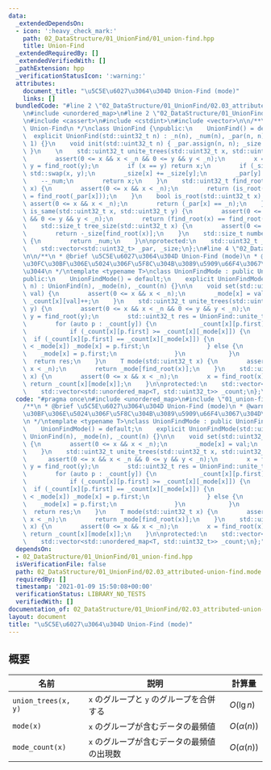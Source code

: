 ```yaml
---
data:
  _extendedDependsOn:
  - icon: ':heavy_check_mark:'
    path: 02_DataStructure/01_UnionFind/01_union-find.hpp
    title: Union-Find
  _extendedRequiredBy: []
  _extendedVerifiedWith: []
  _pathExtension: hpp
  _verificationStatusIcon: ':warning:'
  attributes:
    document_title: "\u5C5E\u6027\u3064\u304D Union-Find (mode)"
    links: []
  bundledCode: "#line 2 \"02_DataStructure/01_UnionFind/02.03_attributed-union-find.mode.hpp\"\
    \n#include <unordered_map>\n#line 2 \"02_DataStructure/01_UnionFind/01_union-find.hpp\"\
    \n#include <cassert>\n#include <cstdint>\n#include <vector>\n\n/**\n * @brief\
    \ Union-Find\n */\nclass UnionFind {\npublic:\n    UnionFind() = default;\n  \
    \  explicit UnionFind(std::uint32_t n) : _n(n), _num(n), _par(n, n), _size(n,\
    \ 1) {}\n    void init(std::uint32_t n) { _par.assign(n, n); _size.assign(n, 1);\
    \ }\n    \n    std::uint32_t unite_trees(std::uint32_t x, std::uint32_t y) {\n\
    \        assert(0 <= x && x < _n && 0 <= y && y < _n);\n        x = find_root(x);\
    \ y = find_root(y);\n        if (x == y) return x;\n        if (_size[x] < _size[y])\
    \ std::swap(x, y);\n        _size[x] += _size[y];\n        _par[y] = x;\n    \
    \    --_num;\n        return x;\n    }\n    std::uint32_t find_root(std::uint32_t\
    \ x) {\n        assert(0 <= x && x < _n);\n        return (is_root(x) ? x : _par[x]\
    \ = find_root(_par[x]));\n    }\n    bool is_root(std::uint32_t x) {\n       \
    \ assert(0 <= x && x < _n);\n        return (_par[x] == _n);\n    }\n    bool\
    \ is_same(std::uint32_t x, std::uint32_t y) {\n        assert(0 <= x && x < _n\
    \ && 0 <= y && y < _n);\n        return (find_root(x) == find_root(y));\n    }\n\
    \    std::size_t tree_size(std::uint32_t x) {\n        assert(0 <= x && x < _n);\n\
    \        return -_size[find_root(x)];\n    }\n    std::size_t number_of_trees()\
    \ {\n        return _num;\n    }\n\nprotected:\n    std::uint32_t _n, _num;\n\
    \    std::vector<std::uint32_t> _par, _size;\n};\n#line 4 \"02_DataStructure/01_UnionFind/02.03_attributed-union-find.mode.hpp\"\
    \n\n/**\n * @brief \u5C5E\u6027\u3064\u304D Union-Find (mode)\n * @warning \u30C7\
    \u30FC\u30BF\u306E\u5024\u306F\u5F8C\u304B\u3089\u5909\u66F4\u3067\u304D\u306A\
    \u3044\n */\ntemplate <typename T>\nclass UnionFindMode : public UnionFind {\n\
    public:\n    UnionFindMode() = default;\n    explicit UnionFindMode(std::uint32_t\
    \ n) : UnionFind(n), _mode(n), _count(n) {}\n\n    void set(std::uint32_t x, T\
    \ val) {\n        assert(0 <= x && x < _n);\n        _mode[x] = val;\n       \
    \ _count[x][val]++;\n    }\n    std::uint32_t unite_trees(std::uint32_t x, std::uint32_t\
    \ y) {\n        assert(0 <= x && x < _n && 0 <= y && y < _n);\n        x = find_root(x);\
    \ y = find_root(y);\n        std::uint32_t res = UnionFind::unite_trees(x, y);\n\
    \        for (auto p : _count[y]) {\n            _count[x][p.first] += p.second;\n\
    \            if (_count[x][p.first] >= _count[x][_mode[x]]) {\n              \
    \  if (_count[x][p.first] == _count[x][_mode[x]]) {\n                    if (p.first\
    \ < _mode[x]) _mode[x] = p.first;\n                } else {\n                \
    \    _mode[x] = p.first;\n                }\n            }\n        }\n      \
    \  return res;\n    }\n    T mode(std::uint32_t x) {\n        assert(0 <= x &&\
    \ x < _n);\n        return _mode[find_root(x)];\n    }\n    std::uint32_t mode_count(std::uint32_t\
    \ x) {\n        assert(0 <= x && x < _n);\n        x = find_root(x);\n       \
    \ return _count[x][mode[x]];\n    }\n\nprotected:\n    std::vector<T> _mode;\n\
    \    std::vector<std::unordered_map<T, std::uint32_t>> _count;\n};\n"
  code: "#pragma once\n#include <unordered_map>\n#include \"01_union-find.hpp\"\n\n\
    /**\n * @brief \u5C5E\u6027\u3064\u304D Union-Find (mode)\n * @warning \u30C7\u30FC\
    \u30BF\u306E\u5024\u306F\u5F8C\u304B\u3089\u5909\u66F4\u3067\u304D\u306A\u3044\
    \n */\ntemplate <typename T>\nclass UnionFindMode : public UnionFind {\npublic:\n\
    \    UnionFindMode() = default;\n    explicit UnionFindMode(std::uint32_t n) :\
    \ UnionFind(n), _mode(n), _count(n) {}\n\n    void set(std::uint32_t x, T val)\
    \ {\n        assert(0 <= x && x < _n);\n        _mode[x] = val;\n        _count[x][val]++;\n\
    \    }\n    std::uint32_t unite_trees(std::uint32_t x, std::uint32_t y) {\n  \
    \      assert(0 <= x && x < _n && 0 <= y && y < _n);\n        x = find_root(x);\
    \ y = find_root(y);\n        std::uint32_t res = UnionFind::unite_trees(x, y);\n\
    \        for (auto p : _count[y]) {\n            _count[x][p.first] += p.second;\n\
    \            if (_count[x][p.first] >= _count[x][_mode[x]]) {\n              \
    \  if (_count[x][p.first] == _count[x][_mode[x]]) {\n                    if (p.first\
    \ < _mode[x]) _mode[x] = p.first;\n                } else {\n                \
    \    _mode[x] = p.first;\n                }\n            }\n        }\n      \
    \  return res;\n    }\n    T mode(std::uint32_t x) {\n        assert(0 <= x &&\
    \ x < _n);\n        return _mode[find_root(x)];\n    }\n    std::uint32_t mode_count(std::uint32_t\
    \ x) {\n        assert(0 <= x && x < _n);\n        x = find_root(x);\n       \
    \ return _count[x][mode[x]];\n    }\n\nprotected:\n    std::vector<T> _mode;\n\
    \    std::vector<std::unordered_map<T, std::uint32_t>> _count;\n};"
  dependsOn:
  - 02_DataStructure/01_UnionFind/01_union-find.hpp
  isVerificationFile: false
  path: 02_DataStructure/01_UnionFind/02.03_attributed-union-find.mode.hpp
  requiredBy: []
  timestamp: '2021-01-09 15:50:08+00:00'
  verificationStatus: LIBRARY_NO_TESTS
  verifiedWith: []
documentation_of: 02_DataStructure/01_UnionFind/02.03_attributed-union-find.mode.hpp
layout: document
title: "\u5C5E\u6027\u3064\u304D Union-Find (mode)"
---
```


## 概要

| 名前 | 説明 | 計算量 |
| - | - | - |
| `union_trees(x, y)` | `x` のグループと `y` のグループを合併する | $O(\lg{n})$ |
| `mode(x)` | `x` のグループが含むデータの最頻値 | $O(\alpha(n))$ |
| `mode_count(x)` | `x` のグループが含むデータの最頻値の出現数 | $O(\alpha(n))$ |